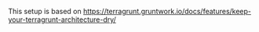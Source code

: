 This setup is based on https://terragrunt.gruntwork.io/docs/features/keep-your-terragrunt-architecture-dry/
